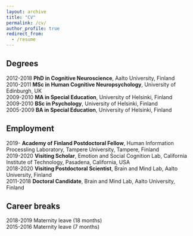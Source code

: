 ```yaml
---
layout: archive
title: "CV"
permalink: /cv/
author_profile: true
redirect_from:
  - /resume
---
```


## Degrees

2012-2018 **PhD in Cognitive Neuroscience**, Aalto University, Finland <br>
2010-2011 **MSc in Human Cognitive Neuropsychology**, University of Edinburgh, UK <br>
2009-2010 **MA in Special Education**, University of Helsinki, Finland <br>
2009-2010 **BSc in Psychology**, University of Helsinki, Finland <br>
2005-2009 **BA in Special Education**, University of Helsinki, Finland

## Employment

2019- **Academy of Finland Postdoctoral Fellow**, Human Information Processling Laboratory, Tampere University, Tampere, Finland <br>
2019-2020 **Visiting Scholar**, Emotion and Social Cognition Lab, California Institute of Technology, Pasadena, California, USA <br>
2018-2020 **Visiting Postdoctoral Scientist**, Brain and Mind Lab, Aalto University, Finland <br>
2011-2018 **Doctoral Candidate**, Brain and Mind Lab, Aalto University, Finland

## Career breaks

2018-2019 Maternity leave (18 months) <br>
2015-2016 Maternity leave (7 months)

